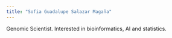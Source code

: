 ```yaml
---
title: "Sofia Guadalupe Salazar Magaña"
---
```


Genomic Scientist. Interested in bioinformatics, AI and statistics.

